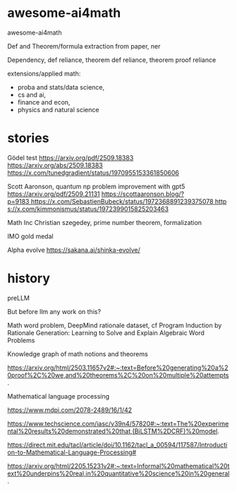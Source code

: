 # awesome-ai4math
awesome-ai4math


Def and Theorem/formula extraction from paper, ner 

Dependency, def reliance, theorem def reliance, theorem proof reliance

extensions/applied math: 
- proba and stats/data science,
- cs and ai,
- finance and econ,
- physics and natural science

# stories 

Gödel test https://arxiv.org/pdf/2509.18383
https://arxiv.org/abs/2509.18383 https://x.com/tunedgradient/status/1970955153361850606

Scott Aaronson, quantum np problem improvement with gpt5 
https://arxiv.org/pdf/2509.21131
https://scottaaronson.blog/?p=9183 https://x.com/SebastienBubeck/status/1972368891239375078 https://x.com/kimmonismus/status/1972399015825203463

Math Inc Christian szegedey, prime number theorem, formalization

IMO gold medal

Alpha evolve 
https://sakana.ai/shinka-evolve/

# history 

preLLM

But before llm any work on this? 

Math word problem, DeepMind rationale dataset, cf Program Induction by Rationale Generation: Learning to Solve and Explain Algebraic Word Problems


Knowledge graph of math notions and theorems 

https://arxiv.org/html/2503.11657v2#:~:text=Before%20generating%20a%20proof%2C%20we,and%20theorems%2C%20on%20multiple%20attempts.


Mathematical language processing 

https://www.mdpi.com/2078-2489/16/1/42

https://www.techscience.com/iasc/v39n4/57820#:~:text=The%20experimental%20results%20demonstrated%20that,(BiLSTM%2DCRF)%20model.

https://direct.mit.edu/tacl/article/doi/10.1162/tacl_a_00594/117587/Introduction-to-Mathematical-Language-Processing#

https://arxiv.org/html/2205.15231v2#:~:text=Informal%20mathematical%20text%20underpins%20real,in%20quantitative%20science%20in%20general.

